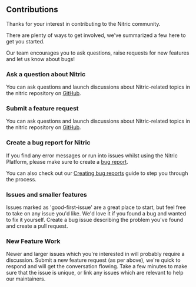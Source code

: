 ## Contributions

Thanks for your interest in contributing to the Nitric community.

There are plenty of ways to get involved, we've summarized a few here to get you started.

Our team encourages you to ask questions, raise requests for new features and let us know about bugs!

### Ask a question about Nitric

You can ask questions and launch discussions about Nitric-related topics in the nitric repository on [GitHub](https://github.com/nitrictech/nitric/core/discussions).

### Submit a feature request

You can ask questions and launch discussions about Nitric-related topics in the nitric repository on [GitHub](https://github.com/nitrictech/nitric/core/issues/new?assignees=&labels=&template=feature_request.md&title=%27Submit%20feature%20request%27).

### Create a bug report for Nitric

If you find any error messages or run into issues whilst using the Nitric Platform, please make sure to create a [bug report](https://github.com/nitrictech/nitric/core/issues/new?assignees=&labels=&template=bug_report.md&title=%27Create%20bug%20report%27).

You can also check out our [Creating bug reports](https://nitric.io/docs/support/bug-report) guide to step you through the process.

### Issues and smaller features

Issues marked as 'good-first-issue' are a great place to start, but feel free to take on any issue you'd like. We'd love it if you found a bug and wanted to fix it yourself. Create a bug issue describing the problem you've found and create a pull request.

### New Feature Work

Newer and larger issues which you're interested in will probably require a discussion. Submit a new feature request (as per above), we're quick to respond and will get the conversation flowing. Take a few minutes to make sure that the issue is unique, or link any issues which are relevant to help our maintainers.
